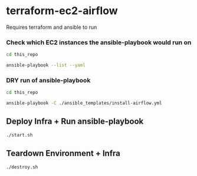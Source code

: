 # terraform-ec2-airflow

Requires terraform and ansible to run

### Check which EC2 instances the ansible-playbook would run on

```bash
cd this_repo

ansible-playbook --list --yaml
```

### DRY run of ansible-playbook

```bash
cd this_repo

ansible-playbook -C ./ansible_templates/install-airflow.yml
```

## Deploy Infra + Run ansible-playbook

```bash
./start.sh
```

## Teardown Environment + Infra

```bash
./destroy.sh
```
